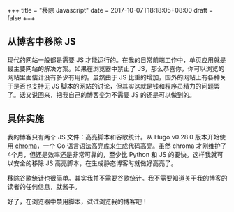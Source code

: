 +++
title = "移除 Javascript"
date = 2017-10-07T18:18:05+08:00
draft = false
+++

## 从博客中移除 JS
现代的网站一般都是需要 JS 才能运行的。在我的日常前端工作中，单页应用就是最主要网站的解决方案。如果在浏览器中禁止了 JS，那么恭喜你，你可以浏览的网站里面估计没有多少有用的。虽然由于 JS 比重的增加，国外的网站上有各种关于是否也支持无 JS 脚本的网站的讨论，但其实这就是钱和程序员精力的问题罢了。话又说回来，把我自己的博客变为不需要 JS 的还是可以做到的。

## 具体实施
我的博客只有两个 JS 文件：高亮脚本和谷歌统计。从 Hugo v0.28.0 版本开始使用 [chroma](https://github.com/alecthomas/chroma)，一个 Go 语言语法高亮库来生成代码高亮。虽然 chroma 才刚维护了4个月，但还是效率还是非常可靠的，至少比 Python 和 JS 的要快。这样我就可以安全的移除 JS 高亮脚本，在生成静态博客时就做好高亮了。

移除谷歌统计也很简单。其实我并不需要谷歌统计。我不需要知道关于我的博客的读者的任何信息，就酱子。

好了，在浏览器中禁用脚本，试试浏览我的博客吧！